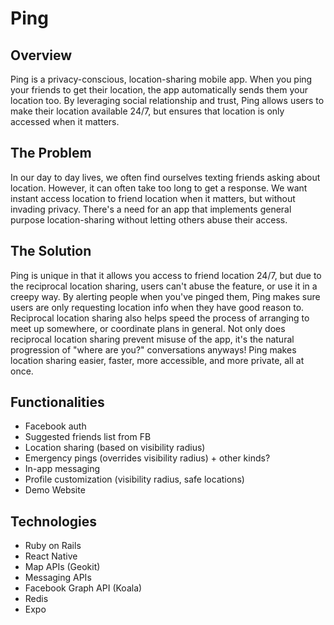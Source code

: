 # Ping

## Overview

Ping is a privacy-conscious, location-sharing mobile app. When you ping your friends to get their location, the app automatically sends them your location too. By leveraging social relationship and trust, Ping allows users to make their location available 24/7, but ensures that location is only accessed when it matters.

## The Problem

In our day to day lives, we often find ourselves texting friends asking about location. However, it can often take too long to get a response. We want instant access location to friend location when it matters, but without invading privacy. There's a need for an app that implements general purpose location-sharing without letting others abuse their access.

## The Solution

Ping is unique in that it allows you access to friend location 24/7, but due to the reciprocal location sharing, users can't abuse the feature, or use it in a creepy way. By alerting people when you've pinged them, Ping makes sure users are only requesting location info when they have good reason to. Reciprocal location sharing also helps speed the process of arranging to meet up somewhere, or coordinate plans in general. Not only does reciprocal location sharing prevent misuse of the app, it's the natural progression of "where are you?" conversations anyways! Ping makes location sharing easier, faster, more accessible, and more private, all at once.

## Functionalities

- Facebook auth
- Suggested friends list from FB
- Location sharing (based on visibility radius)
- Emergency pings (overrides visibility radius) + other kinds?
- In-app messaging
- Profile customization (visibility radius, safe locations)
- Demo Website

## Technologies

- Ruby on Rails
- React Native
- Map APIs (Geokit)
- Messaging APIs
- Facebook Graph API (Koala)
- Redis
- Expo
